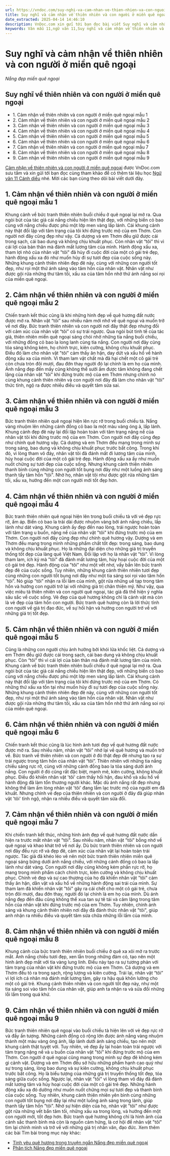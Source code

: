 ```yaml
---
url: https://vndoc.com/suy-nghi-va-cam-nhan-ve-thien-nhien-va-con-nguoi-o-mien-que-ngoai-318641
title: Suy nghĩ và cảm nhận về thiên nhiên và con người ở miền quê ngoại - Nắng đẹp miền quê ngoại - VnDoc.com
date_extracted: 2025-04-14 14:46:10
description: VnDoc.com xin gửi tới bạn đọc bài viết Suy nghĩ và cảm nhận về thiên nhiên và con người ở miền quê ngoại. Mời các bạn cùng theo dõi bài viết dưới đây.
keywords: Văn mẫu 11,ngữ văn 11,Suy nghĩ và cảm nhận về thiên nhiên và con người ở miền quê ngoại,cảm nhận về thiên nhiên và con người ở miền quê ngoại,suy nghĩ về thiên nhiên và con người ở miền quê ngoại,nắng đẹp miền quê ngoại,thiên nhiên và con người ở miên quê ngoại,dàn ý cảm nhận về thiên nhiên và con người ở miền quê ngoại
---
```


# Suy nghĩ và cảm nhận về thiên nhiên và con người ở miền quê ngoại
 _Nắng đẹp miền quê ngoại_
## Suy nghĩ về thiên nhiên và con người ở miền quê ngoại
  * 1\. Cảm nhận về thiên nhiên và con người ở miền quê ngoại mẫu 1
  * 2\. Cảm nhận về thiên nhiên và con người ở miền quê ngoại mẫu 2
  * 3\. Cảm nhận về thiên nhiên và con người ở miền quê ngoại mẫu 3
  * 4\. Cảm nhận về thiên nhiên và con người ở miền quê ngoại mẫu 4
  * 5\. Cảm nhận về thiên nhiên và con người ở miền quê ngoại mẫu 5
  * 6\. Cảm nhận về thiên nhiên và con người ở miền quê ngoại mẫu 6
  * 7\. Cảm nhận về thiên nhiên và con người ở miền quê ngoại mẫu 7
  * 8\. Cảm nhận về thiên nhiên và con người ở miền quê ngoại mẫu 8
  * 9\. Cảm nhận về thiên nhiên và con người ở miền quê ngoại mẫu 9

[Cảm nhận về thiên nhiên và con người ở miền quê ngoại](<https://vndoc.com/suy-nghi-va-cam-nhan-ve-thien-nhien-va-con-nguoi-o-mien-que-ngoai-318641>) được VnDoc.com sưu tầm và xin gửi tới bạn đọc cùng tham khảo để có thêm tài liệu học [Ngữ văn 11 Cánh diều](<https://vndoc.com/ngu-van-11-canh-dieu>) nhé. Mời các bạn cùng theo dõi bài viết dưới đây.
## 1\. Cảm nhận về thiên nhiên và con người ở miền quê ngoại mẫu 1
Khung cảnh về bức tranh thiên nhiên buổi chiều ở quê ngoại lại mở ra. Qua ngòi bút của tác giả cái nắng chiều hiện lên thật đẹp, với những biển cỏ bao cùng với nắng chiều được phủ một lớp men vàng lấp lánh. Cái khung cảnh này thật đối lập với tâm trạng của tôi khi đứng trước mộ của em Thơm. Con người nơi đây cũng đẹp như vậy. Cả dượng và em Thơm đều giữ được cái trong sạch, cái bao dung và không chịu khuất phục. Còn nhân vật “tôi” thì vì cái lợi của bản thân mà đánh mất lương tâm của mình. Hành động xấu xa, tham lợi nhỏ của nhân vật "tôi" đã hủy đi cuộc đời của một cô gái trẻ đẹp, hành động xấu xa đó như muốn hủy đi sự tươi đẹp của cuộc sống này. Những khung cảnh thiên nhiên đẹp đẽ này, cùng với những con người tốt đẹp, như rọi một thứ ánh sáng vào tâm hồn của nhân vật. Nhân vật như được gội rửa những thư tăm tối, xấu xa của tâm hồn nhờ thứ ánh nắng soi rọi của miền quê ngoại.
## 2\. Cảm nhận về thiên nhiên và con người ở miền quê ngoại mẫu 2
Chiến tranh kết thúc cũng là khi những hình đẹp về quê hương đất nước được mở ra. Nhân vật “tôi” sau nhiều năm mới nhớ về quê ngoại và muốn trở về nơi đây. Bức tranh thiên nhiên và con người nơi đây thật đẹp nhưng đối với cảm xúc của nhân vật “tôi” có sự trái ngược. Qua ngòi bút tinh tế của tác giả, thiên nhiên miền quê ngoại sáng chói nhờ những tia nắng buổi chiều, với những đồng cỏ bao la long lanh cùng tia nắng. Con người nơi đây cũng tỏa sáng không kém, họ chính trực, kiên cường, không chịu khuất phục. Điều đó làm cho nhân vật "tôi" cảm thấy ân hận, day dứt và xấu hổ về hành động xấu xa của mình. Vì tham lam vật chất mà đã hại chết một cô gái trẻ còn chưa tròn đôi mươi, đau đớn thay người đó lại chính là em họ của mình. Ánh nắng đẹp đến mấy cũng không thể sưởi ấm được tâm không đang chết lặng của nhân vật "tôi" khi đứng trước mộ của em Thơm nhưng chính nó cùng khung cảnh thiên nhiên và con người nơi đây đã làm cho nhân vật "tôi" thức tỉnh, ngộ ra được nhiều điều và quyết tâm sửa sai.
## 3\. Cảm nhận về thiên nhiên và con người ở miền quê ngoại mẫu 3
Bức tranh thiên nhiên quê ngoại hiện lên rực rỡ trong buổi chiều tà. Nắng vàng nhuộm lên những cánh đồng cỏ bao la một màu vàng óng ả, lấp lánh. Khung cảnh đẹp đẽ này lại đối lập hoàn toàn với tâm trạng nặng nề của nhân vật tôi khi đứng trước mộ của em Thơm. Con người nơi đây cũng đẹp như chính quê hương vậy. Cả dượng và em Thơm đều mang trong mình sự trong sáng, bao dung và không chịu khuất phục trước bất công. Trong khi đó, vì lòng tham vô đáy, nhân vật tôi đã đánh mất đi lương tâm của mình, hủy hoại cuộc đời của một cô gái trẻ đẹp. Hành động xấu xa ấy như muốn nuốt chửng sự tươi đẹp của cuộc sống. Nhưng khung cảnh thiên nhiên thanh bình cùng những con người tốt bụng nơi đây như một luồng ánh sáng thanh tẩy tâm hồn "tôi". Nhờ họ, nhân vật tôi như được gột rửa những tăm tối, xấu xa, hướng đến một con người mới tốt đẹp hơn.
## 4\. Cảm nhận về thiên nhiên và con người ở miền quê ngoại mẫu 4
Bức tranh thiên nhiên quê ngoại hiện lên trong buổi chiều tà với vẻ đẹp rực rỡ, ấm áp. Biển cỏ bao la trải dài được nhuộm vàng bởi ánh nắng chiều, lấp lánh như dát vàng. Khung cảnh ấy đẹp đến nao lòng, trái ngược hoàn toàn với tâm trạng u buồn, nặng nề của nhân vật "tôi" khi đứng trước mộ của em Thơm. Con người nơi đây cũng đẹp như chính quê hương vậy. Dượng và em Thơm đều mang trong mình những phẩm chất tốt đẹp: trong sáng, bao dung và không chịu khuất phục. Họ là những đại diện cho những giá trị truyền thống tốt đẹp của làng quê Việt Nam. Đối lập với họ là nhân vật "tôi". Vì lòng tham lam, ích kỷ mà "tôi" đã đánh mất lương tâm, hủy hoại cuộc đời của một cô gái trẻ đẹp. Hành động của "tôi" như một vết nhơ, vấy bẩn lên bức tranh đẹp đẽ của cuộc sống. Tuy nhiên, những khung cảnh thiên nhiên tươi đẹp cùng những con người tốt bụng nơi đây như một tia sáng soi rọi vào tâm hồn "tôi". Nó giúp "tôi" nhận ra lỗi lầm của mình, gột rửa những uế tạp trong tâm hồn và hướng con người trở lại với những giá trị chân thiện mỹ. Như vậy, qua việc miêu tả thiên nhiên và con người quê ngoại, tác giả đã thể hiện ý nghĩa sâu sắc về cuộc sống. Vẻ đẹp của quê hương không chỉ là cảnh vật mà còn là vẻ đẹp của tâm hồn con người. Bức tranh quê hương còn là lời thức tỉnh con người về giá trị đạo đức, về sự hối hận và hướng con người trở về với những giá trị tốt đẹp.
## 5\. Cảm nhận về thiên nhiên và con người ở miền quê ngoại mẫu 5
Cũng là những con người chịu ảnh hưởng bởi khói lửa khốc liệt. Cả dượng và em Thơm đều giữ được cái trong sạch, cái bao dung và không chịu khuất phục. Còn “tôi” thì vì cái lợi của bản thân mà đánh mất lương tâm của mình. Khung cảnh về bức tranh thiên nhiên buổi chiều ở quê ngoại lại mở ra. Qua ngòi bút của tác giả cái nắng chiều hiện lên thật đẹp, với những biển cỏ bao cùng với nắng chiều được phủ một lớp men vàng lấp lánh. Cái khung cảnh này thật đối lập với tâm trạng của tôi khi đứng trước mộ của em Thơm. Có những thứ xấu xa tồn tại như muốn hủy đi sự tươi đẹp của cuộc sống này. Những khung cảnh thiên nhiên đẹp đẽ này, cùng với những con người tốt đẹp, như rọi một thứ ánh sáng vào tâm hồn của nhân vật. Nhân vật như được gội rửa những thư tăm tối, xấu xa của tâm hồn nhờ thứ ánh nắng soi rọi của miền quê ngoại.
## 6\. Cảm nhận về thiên nhiên và con người ở miền quê ngoại mẫu 6
Chiến tranh kết thúc cũng là lúc hình ảnh tươi đẹp về quê hương đất nước được mở ra. Sau nhiều năm, nhân vật “tôi” nhớ lại về quê hương và muốn trở về. Bức tranh về thiên nhiên và con người ở đó thật đẹp đẽ nhưng tạo ra sự trái ngược trong tâm hồn của nhân vật “tôi”. Thiên nhiên với những tia nắng chiều sáng rực rỡ, cùng với những cánh đồng bao la tỏa sáng dưới ánh nắng. Con người ở đó cũng rất đặc biệt, mạnh mẽ, kiên cường, không khuất phục. Điều đó khiến nhân vật 'tôi' cảm thấy hối hận, đau khổ và xấu hổ về hành động đã làm tổn thương người khác. Mặc dù ánh nắng rất đẹp nhưng không thể làm ấm lòng nhân vật 'tôi' đang lầm lạc trước mộ của người em đã khuất. Nhưng chính vẻ đẹp của thiên nhiên và con người ở đây đã giúp nhân vật 'tôi' tỉnh ngộ, nhận ra nhiều điều và quyết tâm sửa đổi.
## 7\. Cảm nhận về thiên nhiên và con người ở miền quê ngoại mẫu 7
Khi chiến tranh kết thúc, những hình ảnh đẹp về quê hương đất nước dần hiện ra trước mắt nhân vật "tôi". Sau nhiều năm, nhân vật "tôi" bỗng nhớ về quê ngoại và khao khát trở về nơi ấy. Dù bức tranh thiên nhiên và con người nơi đây đều rực rỡ và đẹp đẽ, cảm xúc của nhân vật lại hoàn toàn trái ngược. Tác giả đã khéo léo vẽ nên một bức tranh thiên nhiên miền quê ngoại sáng bừng dưới ánh nắng chiều, với những cánh đồng cỏ bao la lấp lánh như dát vàng. Con người nơi đây cũng không kém phần rực rỡ, họ mang trong mình phẩm cách chính trực, kiên cường và không chịu khuất phục. Chính vẻ đẹp và sự cao thượng của họ đã khiến nhân vật "tôi" cảm thấy ân hận, dằn vặt và xấu hổ về những hành động sai trái của mình. Sự tham lam đã khiến nhân vật "tôi" gây ra cái chết cho một cô gái trẻ, chưa tròn đôi mươi, đau đớn thay, người đó lại chính là em họ của mình. Dù ánh nắng đẹp đến đâu cũng không thể xua tan sự tê tái và câm lặng trong tâm hồn của nhân vật khi đứng trước mộ của em Thơm. Tuy nhiên, chính ánh sáng và khung cảnh thiên nhiên nơi đây đã đánh thức nhân vật "tôi", giúp anh nhận ra nhiều điều và quyết tâm sửa chữa những lỗi lầm của mình.
## 8\. Cảm nhận về thiên nhiên và con người ở miền quê ngoại mẫu 8
Khung cảnh của bức tranh thiên nhiên buổi chiều ở quê xa xôi mở ra trước mắt. Ánh nắng chiều tươi đẹp, xen lẫn trong những đám cỏ, tạo nên một hình ảnh đẹp mắt với tia vàng lung linh. Điều này tạo ra sự tương phản với tâm trạng của nhân vật khi đứng trước mộ của em Thơm. Cả dượng và em Thơm đều tỏ ra trong sạch, rộng lượng và kiên cường. Trái lại, nhân vật “tôi” vì lợi ích cá nhân mà đánh mất lương tâm, gây ra hậu quả khôn lường cho một cô gái trẻ. Khung cảnh thiên nhiên và con người tốt đẹp này, như một tia sáng soi vào tâm hồn của nhân vật, giúp anh ta nhận ra và sửa đổi những lỗi lầm trong quá khứ.
## 9\. Cảm nhận về thiên nhiên và con người ở miền quê ngoại mẫu 9
Bức tranh thiên nhiên quê ngoại vào buổi chiều tà hiện lên với vẻ đẹp rực rỡ và đầy ấn tượng. Những cánh đồng cỏ rộng lớn được ánh nắng vàng nhuộm thành một màu vàng óng ánh, lấp lánh dưới ánh sáng chiều, tạo nên một khung cảnh thật tuyệt vời. Tuy nhiên, vẻ đẹp ấy lại hoàn toàn trái ngược với tâm trạng nặng nề và u buồn của nhân vật "tôi" khi đứng trước mộ của em Thơm. Con người ở quê ngoại cũng mang trong mình sự đẹp đẽ không kém gì cảnh vật. Dượng và em Thơm đều sở hữu những phẩm hạnh cao quý như sự trong sáng, lòng bao dung và sự kiên cường, không chịu khuất phục trước bất công. Họ là biểu tượng của những giá trị truyền thống tốt đẹp, tỏa sáng giữa cuộc sống. Ngược lại, nhân vật "tôi" vì lòng tham vô đáy đã đánh mất lương tâm và hủy hoại cuộc đời của một cô gái trẻ đẹp. Những hành động xấu xa đó dường như muốn nuốt chửng mọi sự tươi đẹp và thanh bình của cuộc sống. Tuy nhiên, khung cảnh thiên nhiên yên bình cùng những con người tốt bụng nơi đây lại như một luồng ánh sáng trong lành, giúp thanh tẩy tâm hồn "tôi". Nhờ sự hiện diện của họ, nhân vật "tôi" như được gột rửa những vết bẩn tăm tối, những xấu xa trong lòng, và hướng đến một con người mới, tốt đẹp hơn. Bức tranh quê hương không chỉ là hình ảnh của cảnh sắc thanh bình mà còn là nguồn cảm hứng, là cơ hội để nhân vật "tôi" tìm lại chính mình và trở về với những giá trị nhân văn, đạo đức.
Xem thêm các bài Tìm bài trong mục này khác:
  * [Tình yêu quê hương trong truyện ngắn Nắng đẹp miền quê ngoại](</tinh-yeu-que-huong-trong-truyen-ngan-nang-dep-mien-que-ngoai-318643>)
  * [Phân tích Nắng đẹp miền quê ngoại](</phan-tich-nang-dep-mien-que-ngoai-318644>)

